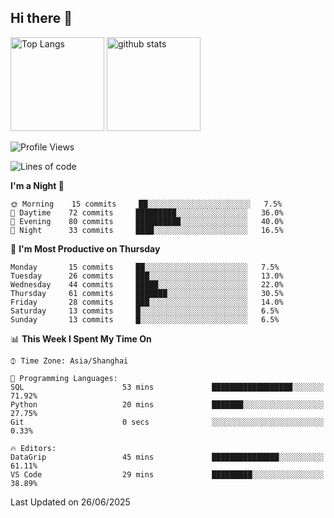 ## Hi there 👋
<p align="left"> 
  <img alt="Top Langs" height="150px" src="https://github-readme-stats.vercel.app/api/top-langs/?username=Sierraki&layout=compact&show_icons=true&theme=onedark" />
  <a href="https://github.com/Sierraki/LC_Solve">
   <img alt="github stats"height="150px"  src="https://github-readme-stats.vercel.app/api/pin/?username=Sierraki&repo=LC_Solve&theme=onedark&show_icons=true" />
  </a>



<!--START_SECTION:waka-->
![Profile Views](http://img.shields.io/badge/Profile%20Views-0-blue)

![Lines of code](https://img.shields.io/badge/From%20Hello%20World%20I%27ve%20Written-2236%20lines%20of%20code-blue)

**I'm a Night 🦉** 

```text
🌞 Morning    15 commits     ██░░░░░░░░░░░░░░░░░░░░░░░   7.5% 
🌆 Daytime    72 commits     █████████░░░░░░░░░░░░░░░░   36.0% 
🌃 Evening    80 commits     ██████████░░░░░░░░░░░░░░░   40.0% 
🌙 Night      33 commits     ████░░░░░░░░░░░░░░░░░░░░░   16.5%

```
📅 **I'm Most Productive on Thursday** 

```text
Monday       15 commits     ██░░░░░░░░░░░░░░░░░░░░░░░   7.5% 
Tuesday      26 commits     ███░░░░░░░░░░░░░░░░░░░░░░   13.0% 
Wednesday    44 commits     █████░░░░░░░░░░░░░░░░░░░░   22.0% 
Thursday     61 commits     ███████░░░░░░░░░░░░░░░░░░   30.5% 
Friday       28 commits     ███░░░░░░░░░░░░░░░░░░░░░░   14.0% 
Saturday     13 commits     █░░░░░░░░░░░░░░░░░░░░░░░░   6.5% 
Sunday       13 commits     █░░░░░░░░░░░░░░░░░░░░░░░░   6.5%

```


📊 **This Week I Spent My Time On** 

```text
⌚︎ Time Zone: Asia/Shanghai

💬 Programming Languages: 
SQL                      53 mins             ██████████████████░░░░░░░   71.92% 
Python                   20 mins             ███████░░░░░░░░░░░░░░░░░░   27.75% 
Git                      0 secs              ░░░░░░░░░░░░░░░░░░░░░░░░░   0.33%

🔥 Editors: 
DataGrip                 45 mins             ███████████████░░░░░░░░░░   61.11% 
VS Code                  29 mins             █████████░░░░░░░░░░░░░░░░   38.89%

```


 Last Updated on 26/06/2025
<!--END_SECTION:waka-->
